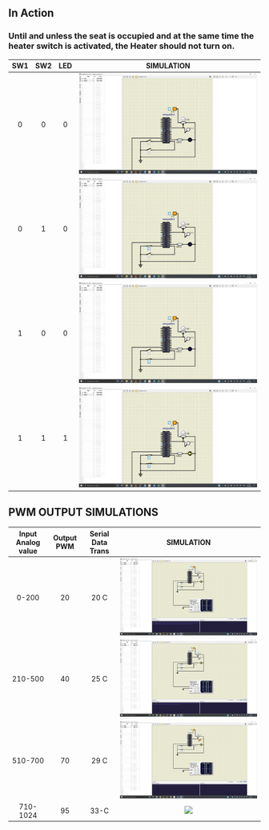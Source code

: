 ## In Action

### Until and unless the seat is occupied and at the same time the heater switch is activated, the Heater should not turn on.

|SW1|SW2|LED|SIMULATION|
|:--:|:--:|:--:|:--:|
|0|0|0|![](https://github.com/sourav090998/260254_EMBEDDED/blob/54924e6169ad7057edaa93f7d98ad6f968bf692c/simulation/1%20OFF%202%20OFF.png)|
|0|1|0|![](https://github.com/sourav090998/260254_EMBEDDED/blob/76887153bdeef2a8c958db9a378044be3d528cba/simulation/1%20OFF%202%20ON.png)|
|1|0|0|![](https://github.com/sourav090998/260254_EMBEDDED/blob/76887153bdeef2a8c958db9a378044be3d528cba/simulation/1%20ON%202%20OFF.png)|
|1|1|1|![](https://github.com/sourav090998/260254_EMBEDDED/blob/76887153bdeef2a8c958db9a378044be3d528cba/simulation/SW1%20and%20SW2%20ON.png)|

## PWM OUTPUT SIMULATIONS

|Input Analog value|Output PWM|Serial Data Trans|SIMULATION|
|:--:|:--:|:--:|:--:|
|0-200|20|20 C|![](https://github.com/sourav090998/260254_EMBEDDED/blob/e1d0cd95f4b80a04c81b0797c855949a140d2675/simulation/Screenshot%20(30).png)|
|210-500|40|25 C|![](https://github.com/sourav090998/260254_EMBEDDED/blob/e1d0cd95f4b80a04c81b0797c855949a140d2675/simulation/Screenshot%20(29).png)|
|510-700|70|29 C|![](https://github.com/sourav090998/260254_EMBEDDED/blob/e1d0cd95f4b80a04c81b0797c855949a140d2675/simulation/Screenshot%20(28).png)|
|710-1024|95|33-C|![](https://github.com/sourav090998/260254_EMBEDDED/blob/e1d0cd95f4b80a04c81b0797c855949a140d2675/simulation/Screenshot%20(31).png)|
